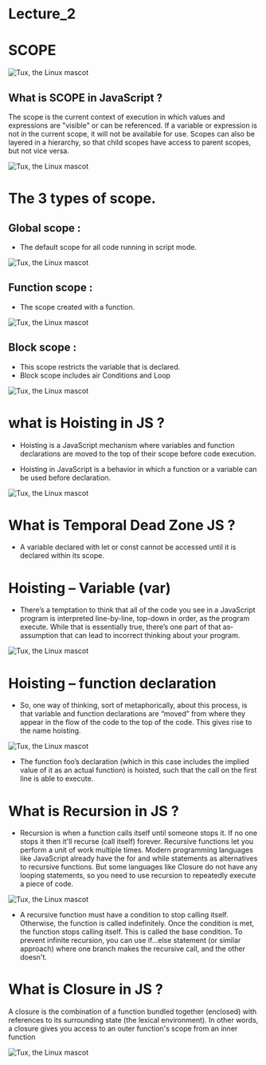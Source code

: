 # Lecture_2

# SCOPE 
![Tux, the Linux mascot](/images.png)
## What is SCOPE in JavaScript ?

The scope is the current context of execution in which values and expressions
are "visible" or can be referenced. If a variable or expression is not in the current
scope, it will not be available for use. Scopes can also be layered in a  hierarchy, 
so that child scopes have access to parent scopes, but not vice versa.

![Tux, the Linux mascot](/2.png)

# The 3 types of scope.
## Global scope :
-  The default scope for all code running in script mode.

![Tux, the Linux mascot](/123.jpg)

## Function scope : 
- The scope created with a function.

![Tux, the Linux mascot](/1.jpg)

## Block scope : 
- This scope restricts the variable that is declared.
- Block scope includes air Conditions and Loop

![Tux, the Linux mascot](/1_KxHwVbB0zhnSVrhrWtT-gg.jpg)

# what is Hoisting in JS ?

- Hoisting is a JavaScript mechanism where variables and function 
declarations are moved to the top of their scope before code 
execution.

- Hoisting in JavaScript is a behavior in which a function or a variable 
can be used before declaration.

![Tux, the Linux mascot](/9.webp)


# What is Temporal Dead Zone JS ?
- A variable declared
with let or const
cannot be accessed
until it is declared
within its scope.


# Hoisting – Variable (var)

- There’s a temptation to think that all of the code you see in a 
JavaScript
program is interpreted line-by-line, top-down in order, as the program
execute. While that is essentially true, there’s one part of that as‐
assumption that can lead to incorrect thinking about your program.


![Tux, the Linux mascot](/57.webp)


# Hoisting – function declaration 

- So, one way of thinking, sort of metaphorically, about this process, is that variable and 
function
declarations are “moved” from where they appear in the flow of the code to the top of the 
code. This gives rise to the name hoisting.

![Tux, the Linux mascot](/12345.webp)

- The function foo’s declaration (which in this case includes the implied value of it as an 
actual function) is hoisted, such that the call on the first line is able to execute.


# What is Recursion in JS ?

- Recursion is when a function calls itself until someone stops it. If no one stops it then it'll 
recurse (call itself) forever. Recursive functions let you perform a unit of work multiple times.
Modern programming languages like JavaScript already have the for and while statements as
alternatives to recursive functions. But some languages like Closure do not have any looping
statements, so you need to use recursion to repeatedly execute a piece of code.


![Tux, the Linux mascot](/Screenshot_1.png)

- A recursive function must have a condition to stop calling itself. Otherwise, the 
function is called indefinitely.
Once the condition is met, the function stops calling itself. This is called the base 
condition.
To prevent infinite recursion, you can use if...else statement (or similar approach) 
where one branch makes the recursive call, and the other doesn't.


# What is Closure in JS ?

A closure is the combination of a function bundled together (enclosed) with references to 
its surrounding state (the lexical environment). In other words, a closure gives you 
access to an outer function's scope from an inner function


![Tux, the Linux mascot](/Screenshot_2.png)